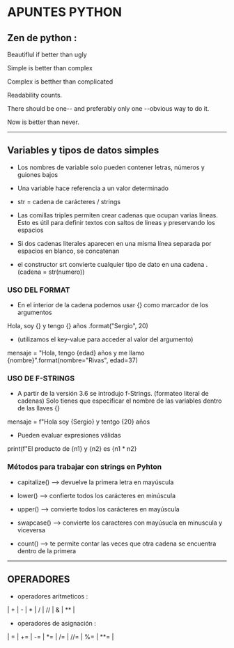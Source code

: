 # APUNTES PYTHON 

## Zen de python : 

Beautiflul if better than ugly

Simple is better than complex

Complex is betther than complicated

Readability counts.

There should be one-- and preferably only one --obvious way to do it.

Now is better than never.

-----------------------------------------------------------------------------------------------------------------------------------------------------------------

## Variables y tipos de datos simples

- Los nombres de variable solo pueden contener letras, números y guiones bajos

- Una variable hace referencia a un valor determinado

- str = cadena de carácteres / strings

- Las comillas triples permiten crear cadenas que ocupan varias lineas. Esto es útil para definir textos con saltos de lineas y preservando los espacios

- Si dos cadenas literales aparecen en una misma línea separada por espacios en blanco, se concatenan

- el constructor srt convierte cualquier tipo de dato en una cadena . (cadena = str(numero))

### USO DEL FORMAT

- En el interior de la cadena podemos usar {} como marcador de los argumentos

Hola, soy {} y tengo {} años .format("Sergio", 20)

- (utilizamos el key-value para acceder al valor del argumento)


mensaje = "Hola, tengo {edad} años y me llamo {nombre}".format(nombre="Rivas", edad=37)

### USO DE F-STRINGS

- A partir de la versión 3.6 se introdujo f-Strings. (formateo literal de cadenas) Solo tienes que especificar el nombre de las variables dentro de las llaves {}

mensaje = f"Hola soy {Sergio} y tentgo {20} años

- Pueden evaluar expresiones válidas

print(f"El producto de {n1} y {n2} es {n1 * n2}

### Métodos para trabajar con strings en Pyhton

- capitalize() --> devuelve la primera letra en mayúscula

- lower() --> confierte todos los carácteres en minúscula

- upper() --> convierte todos los carácteres en mayúscula

- swapcase() --> convierte los caracteres con mayúsucla en minuscula y viceversa

- count() --> te permite contar las veces que otra cadena se encuentra dentro de la primera


-------------------------------------------------------------------------------------------------------------------------------------------------------------------------------

## OPERADORES

- operadores aritmeticos : 

 | + | - | * | / | // | & | ** |

- operadores de asignación :

| = | += | -= | *= | /= | //= | %= | **= |




  
